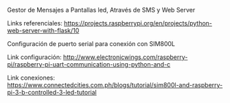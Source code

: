 Gestor de Mensajes a Pantallas led, Através de SMS y Web Server

Links referenciales:
https://projects.raspberrypi.org/en/projects/python-web-server-with-flask/10




Configuración de puerto serial para conexión con SIM800L

Link configuración: http://www.electronicwings.com/raspberry-pi/raspberry-pi-uart-communication-using-python-and-c

Link conexiones: https://www.connectedcities.com.ph/blogs/tutorial/sim800l-and-raspberry-pi-3-b-controlled-3-led-tutorial

